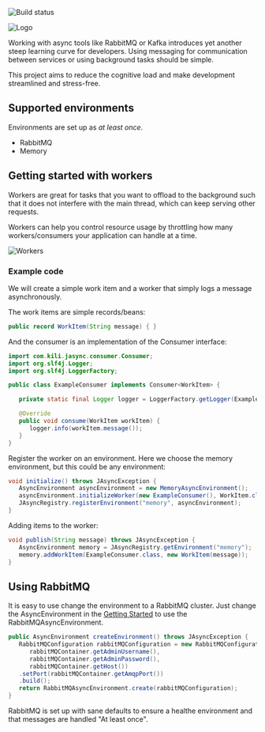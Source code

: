 ![Build status](https://github.com/kiliconsult/jasync/actions/workflows/gradle.yml/badge.svg)

![Logo](https://i.imgur.com/QyFxWBc.png)

Working with async tools like RabbitMQ or Kafka introduces yet another steep learning curve for developers. 
Using messaging for communication between services or using background tasks should be simple.

This project aims to reduce the cognitive load and make development streamlined and stress-free.

## Supported environments
Environments are set up as *at least once*.

- RabbitMQ
- Memory

## Getting started with workers

Workers are great for tasks that you want to offload to the background such that it does not interfere with the main thread, 
which can keep serving other requests.

Workers can help you control resource usage by throttling how many workers/consumers your application can handle 
at a time.


![Workers](https://i.imgur.com/7YmWhFs.png)

### Example code

We will create a simple work item and a worker that simply logs a message asynchronously.

The work items are simple records/beans:

```java
public record WorkItem(String message) { }
```

And the consumer is an implementation of the Consumer interface:
```java
import com.kili.jasync.consumer.Consumer;
import org.slf4j.Logger;
import org.slf4j.LoggerFactory;

public class ExampleConsumer implements Consumer<WorkItem> {

   private static final Logger logger = LoggerFactory.getLogger(ExampleConsumer.class);

   @Override
   public void consume(WorkItem workItem) {
      logger.info(workItem.message());
   }
}
```

Register the worker on an environment. Here we choose the memory environment, but this could be
any environment:
```java
void initialize() throws JAsyncException {
   AsyncEnvironment asyncEnvironment = new MemoryAsyncEnvironment();
   asyncEnvironment.initializeWorker(new ExampleConsumer(), WorkItem.class, new ConsumerConfiguration.Builder().build());
   JAsyncRegistry.registerEnvironment("memory", asyncEnvironment);
}
```

Adding items to the worker:
```java
void publish(String message) throws JAsyncException {
   AsyncEnvironment memory = JAsyncRegistry.getEnvironment("memory");
   memory.addWorkItem(ExampleConsumer.class, new WorkItem(message));
}
```


## Using RabbitMQ

It is easy to use change the environment to a RabbitMQ cluster. Just change the AsyncEnvironment in the 
[Getting Started](#getting-started) to use the RabbitMQAsyncEnvironment.

```java
public AsyncEnvironment createEnvironment() throws JAsyncException {
   RabbitMQConfiguration rabbitMQConfiguration = new RabbitMQConfiguration.Builder(
      rabbitMQContainer.getAdminUsername(),
      rabbitMQContainer.getAdminPassword(),
      rabbitMQContainer.getHost())
   .setPort(rabbitMQContainer.getAmqpPort())
   .build();
   return RabbitMQAsyncEnvironment.create(rabbitMQConfiguration);
}
```

RabbitMQ is set up with sane defaults to ensure a healthe environment and that messages are handled "At least once".